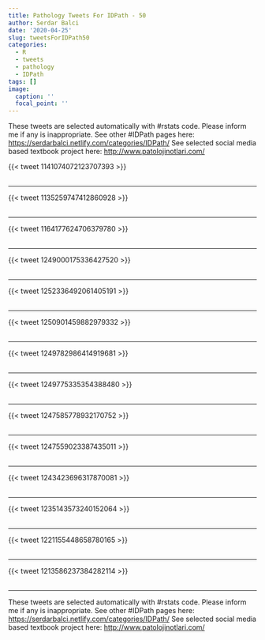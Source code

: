 ```yaml
---
title: Pathology Tweets For IDPath - 50
author: Serdar Balci
date: '2020-04-25'
slug: tweetsForIDPath50
categories:
  - R
  - tweets
  - pathology
  - IDPath
tags: []
image:
  caption: ''
  focal_point: ''
---
```



These tweets are selected automatically with #rstats code. Please inform me if any is inappropriate.
See other #IDPath pages here: https://serdarbalci.netlify.com/categories/IDPath/ 
See selected social media based textbook project here: http://www.patolojinotlari.com/

{{< tweet 1141074072123707393 >}}
<br>
<br>
<hr>
{{< tweet 1135259747412860928 >}}
<br>
<br>
<hr>
{{< tweet 1164177624706379780 >}}
<br>
<br>
<hr>
{{< tweet 1249000175336427520 >}}
<br>
<br>
<hr>
{{< tweet 1252336492061405191 >}}
<br>
<br>
<hr>
{{< tweet 1250901459882979332 >}}
<br>
<br>
<hr>
{{< tweet 1249782986414919681 >}}
<br>
<br>
<hr>
{{< tweet 1249775335354388480 >}}
<br>
<br>
<hr>
{{< tweet 1247585778932170752 >}}
<br>
<br>
<hr>
{{< tweet 1247559023387435011 >}}
<br>
<br>
<hr>
{{< tweet 1243423696317870081 >}}
<br>
<br>
<hr>
{{< tweet 1235143573240152064 >}}
<br>
<br>
<hr>
{{< tweet 1221155448658780165 >}}
<br>
<br>
<hr>
{{< tweet 1213586237384282114 >}}
<br>
<br>
<hr>


These tweets are selected automatically with #rstats code. Please inform me if any is inappropriate.
See other #IDPath pages here: https://serdarbalci.netlify.com/categories/IDPath/ 
See selected social media based textbook project here: http://www.patolojinotlari.com/
